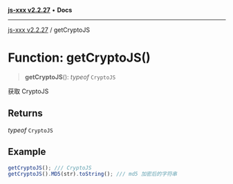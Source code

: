 [**js-xxx v2.2.27**](../README.md) • **Docs**

***

[js-xxx v2.2.27](../README.md) / getCryptoJS

# Function: getCryptoJS()

> **getCryptoJS**(): *typeof* `CryptoJS`

获取 CryptoJS

## Returns

*typeof* `CryptoJS`

## Example

```ts
getCryptoJS(); /// CryptoJS
getCryptoJS().MD5(str).toString(); /// md5 加密后的字符串
```
